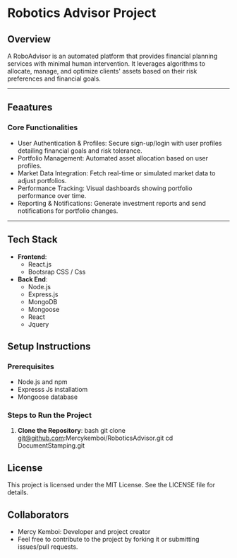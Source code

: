 # Robotics Advisor Project

## Overview
A RoboAdvisor is an automated platform that provides financial planning services with minimal human intervention. It leverages algorithms to allocate, manage, and optimize clients' assets based on their risk preferences and financial goals.

---


## **Feaatures**
### **Core Functionalities**
-	User Authentication & Profiles: Secure sign-up/login with user profiles detailing financial goals and risk tolerance.
-	Portfolio Management: Automated asset allocation based on user profiles.
-	Market Data Integration: Fetch real-time or simulated market data to adjust portfolios.
-	Performance Tracking: Visual dashboards showing portfolio performance over time.
-	Reporting & Notifications: Generate investment reports and send notifications for portfolio changes.

---

## **Tech Stack**
- **Frontend**:
  - React.js
  - Bootsrap CSS / Css
- **Back End**:
  - Node.js
  - Express.js
  - MongoDB
  - Mongoose
  - React
  - Jquery

## **Setup Instructions**
### **Prerequisites**
- Node.js and npm
- Expresss Js installatiom
- Mongoose database
### **Steps to Run the Project**
1. **Clone the Repository**:
bash
git clone git@github.com:Mercykemboi/RoboticsAdvisor.git
cd DocumentStamping.git



## License
This project is licensed under the MIT License. See the LICENSE file for details.

## Collaborators
- Mercy Kemboi: Developer and project creator
- Feel free to contribute to the project by forking it or submitting issues/pull requests.
